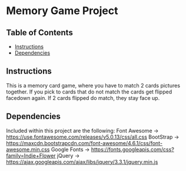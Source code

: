 # Memory Game Project

## Table of Contents

* [Instructions](#instructions)
* [Dependencies](#dependencies)

## Instructions

This is a memory card game, where you have to match 2 cards pictures together. If you pick to cards that do not match the cards get flipped facedown again. If 2 cards flipped do match, they stay face up.

## Dependencies

Included within this project are the following:
Font Awesome -> https://use.fontawesome.com/releases/v5.0.13/css/all.css
BootStrap -> https://maxcdn.bootstrapcdn.com/font-awesome/4.6.1/css/font-awesome.min.css
Google Fonts -> https://fonts.googleapis.com/css?family=Indie+Flower
jQuery -> https://ajax.googleapis.com/ajax/libs/jquery/3.3.1/jquery.min.js
